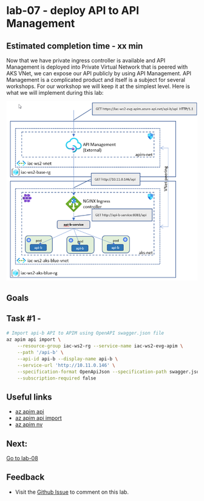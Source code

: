 # lab-07 - deploy API to API Management

## Estimated completion time - xx min

Now that we have private ingress controller is available and API Management is deployed into Private Virtual Network that is peered with AKS VNet, we can expose our API publicly by using API Management. API Management is a complicated product and itself is a subject for several workshops. For our workshop we will keep it at the simplest level. Here is what we will implement during this lab:

![flow](images/flow.png)

## Goals



## Task #1 - 


```bash
# Import api-b API to APIM using OpenAPI swagger.json file
az apim api import \
	--resource-group iac-ws2-rg --service-name iac-ws2-evg-apim \
	--path '/api-b' \
	--api-id api-b --display-name api-b \
	--service-url 'http://10.11.0.146' \
	--specification-format OpenApiJson --specification-path swagger.json \
	--subscription-required false	
```

## Useful links
* [az apim api](https://docs.microsoft.com/en-us/cli/azure/apim/api?WT.mc_id=AZ-MVP-5003837&view=azure-cli-latest)
* [az apim api import
](https://docs.microsoft.com/en-us/cli/azure/apim/api?WT.mc_id=AZ-MVP-5003837&view=azure-cli-latest#az_apim_api_import)
* [az apim nv](https://docs.microsoft.com/en-us/cli/azure/apim/nv?WT.mc_id=AZ-MVP-5003837&view=azure-cli-latest)

## Next: 

[Go to lab-08](../lab-08/readme.md)

## Feedback

* Visit the [Github Issue](https://github.com/evgenyb/aks-workshops/issues/22) to comment on this lab. 
